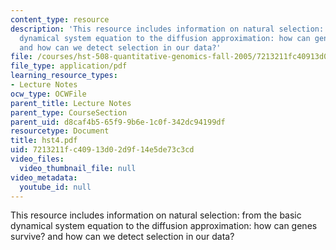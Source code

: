 ```yaml
---
content_type: resource
description: 'This resource includes information on natural selection: from the basic
  dynamical system equation to the diffusion approximation: how can genes survive?
  and how can we detect selection in our data?'
file: /courses/hst-508-quantitative-genomics-fall-2005/7213211fc40913d02d9f14e5de73c3cd_hst4.pdf
file_type: application/pdf
learning_resource_types:
- Lecture Notes
ocw_type: OCWFile
parent_title: Lecture Notes
parent_type: CourseSection
parent_uid: d8caf4b5-65f9-9b6e-1c0f-342dc94199df
resourcetype: Document
title: hst4.pdf
uid: 7213211f-c409-13d0-2d9f-14e5de73c3cd
video_files:
  video_thumbnail_file: null
video_metadata:
  youtube_id: null
---
```

This resource includes information on natural selection: from the basic dynamical system equation to the diffusion approximation: how can genes survive? and how can we detect selection in our data?

